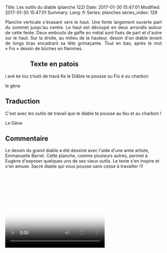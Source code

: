Title: Les outils du diable (planche 122)
Date: 2017-01-30 15:47:01
Modified: 2017-01-30 15:47:01
Summary: 
Lang: fr
Series: planches
series_index: 129

<p style="text-align:justify;">Planche verticale s'évasant vers le
haut. Une fente largement ouverte part du sommet jusqu'au centre. Le
haut est découpé en deux arrondis autour de cette fente. Deux embouts
de gaffe en métal sont fixés de part et d'autre sur le haut. Sur la
droite, au milieu de la hauteur, dessin d'un diable levant de longs
bras encadrant sa tête grimaçante. Tout en bas, après le mot « Fio »
dessin de bûches en flammes.</p>

<figure class="image-block" style="float: left;">
  <img alt="" src="{static}/images/planche_122.png">
  <figcaption style="max-width: 333px"></figcaption>
</figure>

## Texte en patois

i avé ke lou z’outii de travâ Ke le Diâble te pousse ou Fio é ou charbon

le gène

## Traduction

C'est avec les outils de travail que le diable te pousse au feu et au charbon !

Le Gène

## Commentaire

Le dessin du grand diable a été dessiné avec l'aide d'une amie
artiste, Emmanuelle Barret. Cette planche, comme plusieurs autres,
permet à Eugène d'exposer quelques uns de ses vieux outils. Le texte
s'en inspire et s'en amuse. Sacré diable qui vous pousse sans cesse à
travailler !!!

<video width="320" height="240" controls
  poster="{static}/images/thumbnails/video_122.jpg">
  <source src="https://d1njpgd0ygatdn.cloudfront.net/video_122.mp4" type="video/mp4">
</video>
